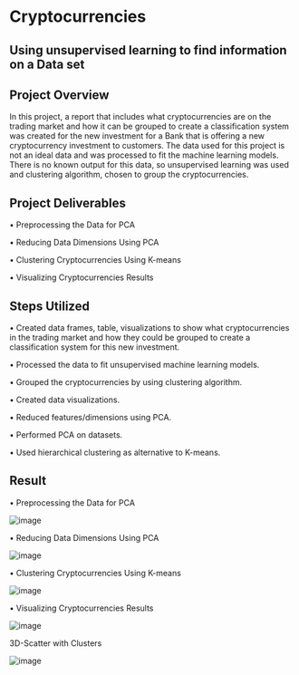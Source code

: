 # Cryptocurrencies
## Using unsupervised learning to find information on a Data set

## Project Overview
In this project, a report that includes what cryptocurrencies are on the trading market and how it can be grouped to create a classification system was created for the new investment for a Bank that is offering a new cryptocurrency investment to customers. The data used for this project is not an ideal data and was processed to fit the machine learning models. There is no known output for this data, so unsupervised learning was used and clustering algorithm, chosen to group the cryptocurrencies.


## Project Deliverables 

•	Preprocessing the Data for PCA

•	Reducing Data Dimensions Using PCA

•	Clustering Cryptocurrencies Using K-means

•	Visualizing Cryptocurrencies Results

## Steps Utilized
•	Created data frames, table, visualizations to show what cryptocurrencies in the trading market and how they could be grouped to create a classification system for this new investment.

•	Processed the data to fit unsupervised machine learning models.

•	Grouped the cryptocurrencies by using clustering algorithm.

•	Created data visualizations.

• Reduced features/dimensions using PCA.

• Performed PCA on datasets. 

• Used hierarchical clustering as alternative to K-means.



## Result

•	Preprocessing the Data for PCA

![image](https://user-images.githubusercontent.com/105121697/189221030-72c29696-5c27-4eeb-b22d-c222dd3f1f90.png)


•	Reducing Data Dimensions Using PCA

![image](https://user-images.githubusercontent.com/105121697/189219249-8bc3563a-69cc-4134-bc56-8d1142f5857f.png)


•	Clustering Cryptocurrencies Using K-means

![image](https://user-images.githubusercontent.com/105121697/189219520-86c732a0-8d09-4d58-b531-a8872527191d.png)


•	Visualizing Cryptocurrencies Results

![image](https://user-images.githubusercontent.com/105121697/189219763-a7a7670a-cfb2-4232-8fb9-9b6fdc755694.png)

3D-Scatter with Clusters

![image](https://user-images.githubusercontent.com/105121697/189219848-c2aeef82-34c1-4641-bef4-a946a4138dee.png)

